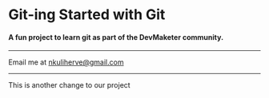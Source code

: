 # Git-ing Started with Git
#### A fun project to learn git as part of the DevMaketer community.

---

Email me at [nkuliherve@gmail.com](Mailto:nkuliherve@gmail.com)

---

This is another change to our project
